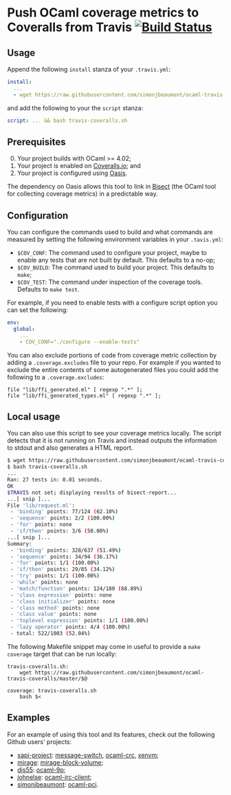 # Push OCaml coverage metrics to Coveralls from Travis [![Build Status](https://travis-ci.org/simonjbeaumont/ocaml-travis-coveralls.svg?branch=master)](https://travis-ci.org/simonjbeaumont/ocaml-travis-coveralls)

## Usage

Append the following `install` stanza of your `.travis.yml`:

```yml
install:
  ...
  - wget https://raw.githubusercontent.com/simonjbeaumont/ocaml-travis-coveralls/master/travis-coveralls.sh
```

and add the following to your the `script` stanza:

```yml
script: ... && bash travis-coveralls.sh
```

## Prerequisites

0. Your project builds with OCaml >= 4.02;
0. Your project is enabled on [Coveralls.io][1]; and
0. Your project is configured using [Oasis][2].

The dependency on Oasis allows this tool to link in [Bisect][3] (the OCaml tool
for collecting coverage metrics) in a predictable way.

## Configuration
You can configure the commands used to build and what commands are measured by
setting the following environment variables in your `.tavis.yml`:

* `$COV_CONF`: The command used to configure your project, maybe to enable any
  tests that are not built by default. This defaults to a no-op;
* `$COV_BUILD`: The command used to build your project. This defaults to
  `make`;
* `$COV_TEST`: The command under inspection of the coverage tools. Defaults to
  `make test`.

For example, if you need to enable tests with a configure script option you can
set the following:

```yml
env:
  global:
    ...
    - COV_CONF="./configure --enable-tests"
```

You can also exclude portions of code from coverage metric collection by adding
a `.coverage.excludes` file to your repo. For example if you wanted to exclude
the entire contents of some autogenerated files you could add the following to
a `.coverage.excludes`:

```
file "lib/ffi_generated.ml" [ regexp ".*" ];
file "lib/ffi_generated_types.ml" [ regexp ".*" ];
```

## Local usage

You can also use this script to see your coverage metrics locally. The script
detects that it is not running on Travis and instead outputs the information to
stdout and also generates a HTML report.

```sh
$ wget https://raw.githubusercontent.com/simonjbeaumont/ocaml-travis-coveralls/master/travis-coveralls.sh
$ bash travis-coveralls.sh
...
Ran: 27 tests in: 0.01 seconds.
OK
$TRAVIS not set; displaying results of bisect-report...
...[ snip ]...
File 'lib/request.ml':
 - 'binding' points: 77/124 (62.10%)
 - 'sequence' points: 2/2 (100.00%)
 - 'for' points: none
 - 'if/then' points: 3/6 (50.00%)
...[ snip ]...
Summary:
 - 'binding' points: 328/637 (51.49%)
 - 'sequence' points: 34/94 (36.17%)
 - 'for' points: 1/1 (100.00%)
 - 'if/then' points: 29/85 (34.12%)
 - 'try' points: 1/1 (100.00%)
 - 'while' points: none
 - 'match/function' points: 124/180 (68.89%)
 - 'class expression' points: none
 - 'class initializer' points: none
 - 'class method' points: none
 - 'class value' points: none
 - 'toplevel expression' points: 1/1 (100.00%)
 - 'lazy operator' points: 4/4 (100.00%)
 - total: 522/1003 (52.04%)
```

The following Makefile snippet may come in useful to provide a `make coverage`
target that can be run locally:

```make
travis-coveralls.sh:
	wget https://raw.githubusercontent.com/simonjbeaumont/ocaml-travis-coveralls/master/$@

coverage: travis-coveralls.sh
	bash $<
```


## Examples
For an example of using this tool and its features, check out the following
Github users' projects:

* [xapi-project][10]: [message-switch][11], [ocaml-crc][12], [xenvm][13];
* [mirage][20]: [mirage-block-volume][21];
* [djs55][30]: [ocaml-9p][31];
* [johnelse][40]: [ocaml-irc-client][41];
* [simonjbeaumont][50]: [ocaml-pci][51].

[1]: https://coveralls.io
[2]: http://oasis.forge.ocamlcore.org/
[3]: http://bisect.x9c.fr/

[10]: https://github.com/xapi-project
[11]: https://github.com/xapi-project/message-switch
[12]: https://github.com/xapi-project/ocaml-crc
[13]: https://github.com/xapi-project/xenvm
[20]: https://github.com/mirage
[21]: https://github.com/mirage/mirage-block-volume
[30]: https://github.com/djs55
[31]: https://github.com/djs55/ocaml-9p
[40]: https://github.com/johnelse
[41]: https://github.com/johnelse/ocaml-irc-client
[50]: https://github.com/simonjbeaumont
[51]: https://github.com/simonjbeaumont/ocaml-pci
[52]: https://github.com/simonjbeaumont/ocaml-flock
